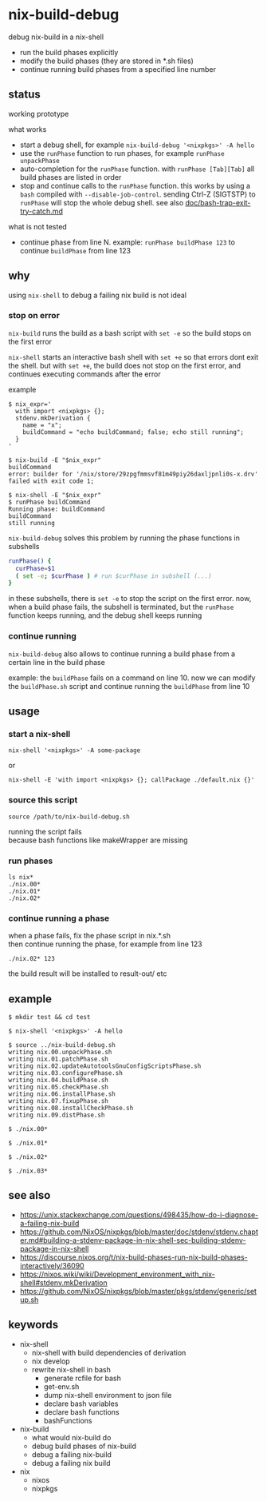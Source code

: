 # nix-build-debug

debug nix-build in a nix-shell

- run the build phases explicitly
- modify the build phases (they are stored in *.sh files)
- continue running build phases from a specified line number



## status

working prototype

what works

- start a debug shell, for example `nix-build-debug '<nixpkgs>' -A hello`
- use the `runPhase` function to run phases, for example `runPhase unpackPhase`
- auto-completion for the `runPhase` function.
  with `runPhase [Tab][Tab]` all build phases are listed in order
- stop and continue calls to the `runPhase` function.
  this works by using a `bash` compiled with `--disable-job-control`.
  sending Ctrl-Z (SIGTSTP) to `runPhase` will stop the whole debug shell.
  see also [doc/bash-trap-exit-try-catch.md](doc/bash-trap-exit-try-catch.md)

what is not tested

- continue phase from line N.
  example: `runPhase buildPhase 123` to continue `buildPhase` from line 123



## why

using `nix-shell` to debug a failing nix build is not ideal



### stop on error

`nix-build` runs the build as a bash script with `set -e`
so the build stops on the first error

`nix-shell` starts an interactive bash shell with `set +e`
so that errors dont exit the shell.
but with `set +e`, the build does not stop on the first error,
and continues executing commands after the error

example

```console
$ nix_expr='
  with import <nixpkgs> {};
  stdenv.mkDerivation {
    name = "x";
    buildCommand = "echo buildCommand; false; echo still running";
  }
'

$ nix-build -E "$nix_expr"
buildCommand
error: builder for '/nix/store/29zpgfmmsvf81m49piy26daxljpnli0s-x.drv' failed with exit code 1;

$ nix-shell -E "$nix_expr"
$ runPhase buildCommand
Running phase: buildCommand
buildCommand
still running
```

`nix-build-debug` solves this problem
by running the phase functions in subshells

```sh
runPhase() {
  curPhase=$1
  ( set -e; $curPhase ) # run $curPhase in subshell (...)
}
```

in these subshells,
there is `set -e` to stop the script on the first error.
now, when a build phase fails, the subshell is terminated,
but the `runPhase` function keeps running, and the debug shell keeps running



### continue running

`nix-build-debug` also allows to
continue running a build phase from a certain line in the build phase

example:
the `buildPhase` fails on a command on line 10.
now we can modify the `buildPhase.sh` script
and continue running the `buildPhase` from line 10



## usage



### start a nix-shell

```
nix-shell '<nixpkgs>' -A some-package
```

or

```
nix-shell -E 'with import <nixpkgs> {}; callPackage ./default.nix {}'
```



### source this script

```
source /path/to/nix-build-debug.sh
```

running the script fails  
because bash functions like makeWrapper are missing



### run phases

```
ls nix*
./nix.00*
./nix.01*
./nix.02*
```



### continue running a phase

when a phase fails, fix the phase script in nix.*.sh  
then continue running the phase, for example from line 123

```
./nix.02* 123
```

the build result will be installed to result-out/ etc



## example

```
$ mkdir test && cd test

$ nix-shell '<nixpkgs>' -A hello

$ source ../nix-build-debug.sh
writing nix.00.unpackPhase.sh
writing nix.01.patchPhase.sh
writing nix.02.updateAutotoolsGnuConfigScriptsPhase.sh
writing nix.03.configurePhase.sh
writing nix.04.buildPhase.sh
writing nix.05.checkPhase.sh
writing nix.06.installPhase.sh
writing nix.07.fixupPhase.sh
writing nix.08.installCheckPhase.sh
writing nix.09.distPhase.sh

$ ./nix.00*

$ ./nix.01*

$ ./nix.02*

$ ./nix.03*
```



## see also

- https://unix.stackexchange.com/questions/498435/how-do-i-diagnose-a-failing-nix-build
- https://github.com/NixOS/nixpkgs/blob/master/doc/stdenv/stdenv.chapter.md#building-a-stdenv-package-in-nix-shell-sec-building-stdenv-package-in-nix-shell
- https://discourse.nixos.org/t/nix-build-phases-run-nix-build-phases-interactively/36090
- https://nixos.wiki/wiki/Development_environment_with_nix-shell#stdenv.mkDerivation
- https://github.com/NixOS/nixpkgs/blob/master/pkgs/stdenv/generic/setup.sh



## keywords

- nix-shell
  - nix-shell with build dependencies of derivation
  - nix develop
  - rewrite nix-shell in bash
    - generate rcfile for bash
    - get-env.sh
    - dump nix-shell environment to json file
    - declare bash variables
    - declare bash functions
    - bashFunctions
- nix-build
  - what would nix-build do
  - debug build phases of nix-build
  - debug a failing nix-build
  - debug a failing nix build
- nix
  - nixos
  - nixpkgs
